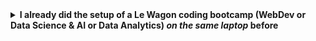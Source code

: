 <details>
    <summary>
        <strong>I already did the setup of a Le Wagon coding bootcamp (WebDev or Data Science & AI or Data Analytics) <em>on the same laptop</em> before</strong>
    </summary>

This means that you already forked and cloned the GitHub repo `lewagon/dotfiles`, but at that time the configuration was maybe not ready for the current Data Analytics bootcamp. Let's update it. **Ask a TA to join you for the nex steps.**
